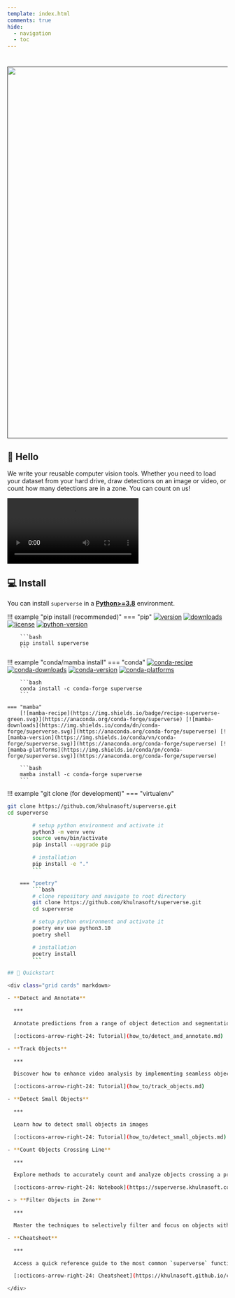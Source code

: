 ```yaml
---
template: index.html
comments: true
hide:
  - navigation
  - toc
---
```


<div class="md-typeset">
  <h1></h1>
</div>

<div align="center" id="logo">
  <a align="center" href="" target="_blank">
      <img width="850"
          src="https://media.khulnasoft.com/open-source/superverse/rf-superverse-banner.png?updatedAt=1678995927529">
  </a>
</div>

## 👋 Hello

We write your reusable computer vision tools. Whether you need to load your dataset from your hard drive, draw detections on an image or video, or count how many detections are in a zone. You can count on us!

<video controls>
    <source
        src="https://media.khulnasoft.com/traffic_analysis_result.mp4"
        type="video/mp4"
    >
</video>

## 💻 Install

You can install `superverse` in a
[**Python>=3.8**](https://www.python.org/) environment.

!!! example "pip install (recommended)"
=== "pip"
[![version](https://badge.fury.io/py/superverse.svg)](https://badge.fury.io/py/superverse)
[![downloads](https://img.shields.io/pypi/dm/superverse)](https://pypistats.org/packages/superverse)
[![license](https://img.shields.io/pypi/l/superverse)](https://github.com/khulnasoft/superverse/blob/main/LICENSE.md)
[![python-version](https://img.shields.io/pypi/pyversions/superverse)](https://badge.fury.io/py/superverse)

        ```bash
        pip install superverse
        ```

!!! example "conda/mamba install"
=== "conda"
[![conda-recipe](https://img.shields.io/badge/recipe-superverse-green.svg)](https://anaconda.org/conda-forge/superverse) [![conda-downloads](https://img.shields.io/conda/dn/conda-forge/superverse.svg)](https://anaconda.org/conda-forge/superverse) [![conda-version](https://img.shields.io/conda/vn/conda-forge/superverse.svg)](https://anaconda.org/conda-forge/superverse) [![conda-platforms](https://img.shields.io/conda/pn/conda-forge/superverse.svg)](https://anaconda.org/conda-forge/superverse)

        ```bash
        conda install -c conda-forge superverse
        ```

    === "mamba"
        [![mamba-recipe](https://img.shields.io/badge/recipe-superverse-green.svg)](https://anaconda.org/conda-forge/superverse) [![mamba-downloads](https://img.shields.io/conda/dn/conda-forge/superverse.svg)](https://anaconda.org/conda-forge/superverse) [![mamba-version](https://img.shields.io/conda/vn/conda-forge/superverse.svg)](https://anaconda.org/conda-forge/superverse) [![mamba-platforms](https://img.shields.io/conda/pn/conda-forge/superverse.svg)](https://anaconda.org/conda-forge/superverse)

        ```bash
        mamba install -c conda-forge superverse
        ```

!!! example "git clone (for development)"
=== "virtualenv"

````bash # clone repository and navigate to root directory
git clone https://github.com/khulnasoft/superverse.git
cd superverse

        # setup python environment and activate it
        python3 -m venv venv
        source venv/bin/activate
        pip install --upgrade pip

        # installation
        pip install -e "."
        ```

    === "poetry"
        ```bash
        # clone repository and navigate to root directory
        git clone https://github.com/khulnasoft/superverse.git
        cd superverse

        # setup python environment and activate it
        poetry env use python3.10
        poetry shell

        # installation
        poetry install
        ```

## 🚀 Quickstart

<div class="grid cards" markdown>

- **Detect and Annotate**

  ***

  Annotate predictions from a range of object detection and segmentation models

  [:octicons-arrow-right-24: Tutorial](how_to/detect_and_annotate.md)

- **Track Objects**

  ***

  Discover how to enhance video analysis by implementing seamless object tracking

  [:octicons-arrow-right-24: Tutorial](how_to/track_objects.md)

- **Detect Small Objects**

  ***

  Learn how to detect small objects in images

  [:octicons-arrow-right-24: Tutorial](how_to/detect_small_objects.md)

- **Count Objects Crossing Line**

  ***

  Explore methods to accurately count and analyze objects crossing a predefined line

  [:octicons-arrow-right-24: Notebook](https://superverse.khulnasoft.com/latest/notebooks/count-objects-crossing-the-line/)

- > **Filter Objects in Zone**

  ***

  Master the techniques to selectively filter and focus on objects within a specific zone

- **Cheatsheet**

  ***

  Access a quick reference guide to the most common `superverse` functions

  [:octicons-arrow-right-24: Cheatsheet](https://khulnasoft.github.io/cheatsheet-superverse/)

</div>
````
